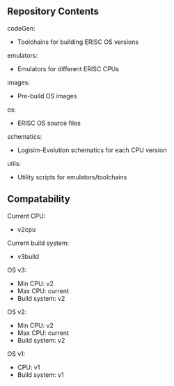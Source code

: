 
## Repository Contents

codeGen:
  + Toolchains for building ERISC OS versions

emulators:
  + Emulators for different ERISC CPUs

images:
  + Pre-build OS images

os:
  + ERISC OS source files

schematics:
  + Logisim-Evolution schematics for each CPU version

utils:
  + Utility scripts for emulators/toolchains

## Compatability

Current CPU:
  + v2cpu

Current build system:
  + v3build

OS v3:
  + Min CPU: v2
  + Max CPU: current
  + Build system: v2

OS v2:
  + Min CPU: v2
  + Max CPU: current
  + Build system: v2

OS v1:
  + CPU: v1
  + Build system: v1
